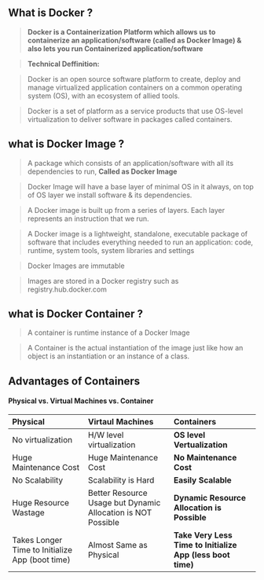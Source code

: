 ## What is Docker ? 

> **Docker is a Containerization Platform which allows us to containerize an application/software (called as Docker Image) & 
> also lets you run Containerized application/software**
	
> **Technical Deffinition:**

> Docker is an open source software platform to create, deploy and manage virtualized application containers 
> on a common operating system (OS), with an ecosystem of allied tools.

> Docker is a set of platform as a service products that use OS-level virtualization 
> to deliver software in packages called containers.


## what is Docker Image ?

> A package which consists of an application/software with all its dependencies to run, **Called as Docker Image**

> Docker Image will have a base layer of minimal OS in it always, on top of OS layer we install software & its dependencies. 

> A Docker image is built up from a series of layers. Each layer represents an instruction that we run. 

> A Docker image is a lightweight, standalone, executable package of software that includes everything needed to run an application: code, runtime, system tools, system libraries and settings

> Docker Images are immutable

> Images are stored in a Docker registry such as registry.hub.docker.com

## what is Docker Container ?

> A container is runtime instance of a Docker Image

> A Container is the actual instantiation of the image just like how an object is an instantiation or an instance of a class.


## Advantages of Containers 

#### Physical vs. Virtual Machines vs. Container


| Physical | Virtaul Machines | **Containers** |
| :-------- | :-------------- | :---------- |
| No virtualization | H/W level virtualization | **OS level Vertualization** |
| Huge Maintenance Cost | Huge Maintenance Cost | **No Maintenance Cost** |
| No Scalability | Scalability is Hard | **Easily Scalable** |
| Huge Resource Wastage | Better Resource Usage but Dynamic Allocation is NOT Possible | **Dynamic Resource Allocation is Possible** |
| Takes Longer Time to Initialize App (boot time) | Almost Same as Physical  | **Take Very Less Time to Initialize App (less boot time)** |
